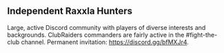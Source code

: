 ## Independent Raxxla Hunters

Large, active Discord community with players of diverse interests and backgrounds.
ClubRaiders commanders are fairly active in the #fight-the-club channel.  Permanent
invitation: https://discord.gg/bfMXJr4.

